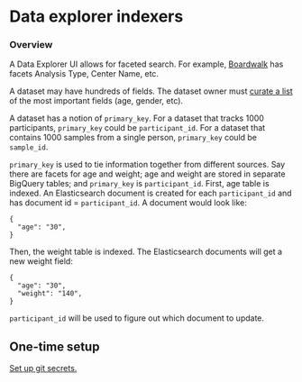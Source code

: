 # Data explorer indexers

### Overview

A Data Explorer UI allows for faceted search. For example,
[Boardwalk](https://commons.ucsc-cgp-dev.org/boardwalk) has facets Analysis
Type, Center Name, etc.

A dataset may have hundreds of fields. The dataset owner
must [curate a list](https://github.com/DataBiosphere/data-explorer-indexers/blob/master/dataset_config/platinum_genomes/ui.json)
of the most important fields (age, gender, etc).

A dataset has a notion of `primary_key`. For a dataset that tracks 1000
participants, `primary_key` could be `participant_id`. For a dataset that
contains 1000 samples from a single person, `primary_key` could be `sample_id`.

`primary_key` is used to tie information together from different sources.
Say there are facets for age and weight; age and weight are
stored in separate BigQuery tables; and `primary_key` is `participant_id`.
First, age table is indexed. An Elasticsearch document is created for each
`participant_id` and has document id = `participant_id`. A document would look
like:

```
{
  "age": "30",
}
```

Then, the weight table is indexed. The Elasticsearch documents will get a new
weight field:

```
{
  "age": "30",
  "weight": "140",
}
```

`participant_id` will be used to figure out which document to update.

## One-time setup

[Set up git secrets.](https://github.com/DataBiosphere/data-explorer-indexers/tree/master/hooks)
